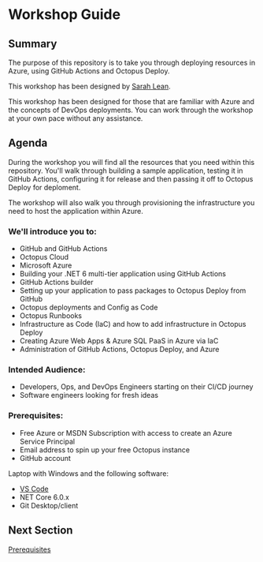 # Workshop Guide

## Summary

The purpose of this repository is to take you through deploying resources in Azure, using GitHub Actions and Octopus Deploy. 

This workshop has been designed by [Sarah Lean](https://www.linkedin.com/in/sazlean/). 

This workshop has been designed for those that are familiar with Azure and the concepts of DevOps deployments.  You can work through the workshop at your own pace without any assistance. 


## Agenda

During the workshop you will find all the resources that you need within this repository.   You'll walk through building a sample application, testing it in GitHub Actions, configuring it for release and then passing it off to Octopus Deploy for deploment. 

The workshop will also walk you through provisioning the infrastructure you need to host the application within Azure.


### We'll introduce you to: 

- GitHub and GitHub Actions
- Octopus Cloud
- Microsoft Azure
- Building your .NET 6 multi-tier application using GitHub Actions
- GitHub Actions builder
- Setting up your application to pass packages to Octopus Deploy from GitHub
- Octopus deployments and Config as Code
- Octopus Runbooks
- Infrastructure as Code (IaC) and how to add infrastructure in Octopus Deploy
- Creating Azure Web Apps & Azure SQL PaaS in Azure via IaC
- Administration of GitHub Actions, Octopus Deploy, and Azure


### Intended Audience:

- Developers, Ops, and DevOps Engineers starting on their CI/CD journey
- Software engineers looking for fresh ideas

### Prerequisites:

- Free Azure or MSDN Subscription with access to create an Azure Service Principal 
- Email address to spin up your free Octopus instance
- GitHub account

Laptop with Windows and the following software:

* [VS Code](https://code.visualstudio.com)
* NET Core 6.0.x
* Git Desktop/client

## Next Section

[Prerequisites](02_Prerequisites.md)